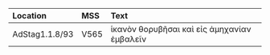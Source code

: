 |Location|MSS|Text|
|:--------|:---|:----|
|AdStag1.1.8/93|V565|ἱκανὸν θορυβῆσαι καὶ εἰς ἀμηχανίαν ἐμβαλεῖν|